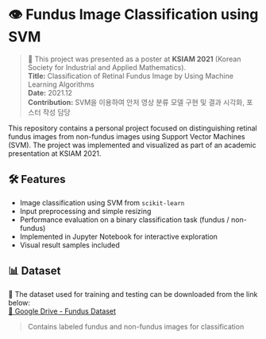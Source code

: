 # 👁️ Fundus Image Classification using SVM

> 📌 This project was presented as a poster at **KSIAM 2021** (Korean Society for Industrial and Applied Mathematics).  
> **Title:** Classification of Retinal Fundus Image by Using Machine Learning Algorithms  
> **Date:** 2021.12  
> **Contribution:** SVM을 이용하여 안저 영상 분류 모델 구현 및 결과 시각화, 포스터 작성 담당

This repository contains a personal project focused on distinguishing retinal fundus images from non-fundus images using Support Vector Machines (SVM). The project was implemented and visualized as part of an academic presentation at KSIAM 2021.

## 🛠 Features

- Image classification using SVM from `scikit-learn`
- Input preprocessing and simple resizing
- Performance evaluation on a binary classification task (fundus / non-fundus)
- Implemented in Jupyter Notebook for interactive exploration
- Visual result samples included


## 📊 Dataset

📄 The dataset used for training and testing can be downloaded from the link below:  
[🔗 Google Drive - Fundus Dataset](https://drive.google.com/file/d/1IEqQrKvl648YNo6rXcWtOPqDQRfijMDs/view?usp=sharing)

> Contains labeled fundus and non-fundus images for classification
